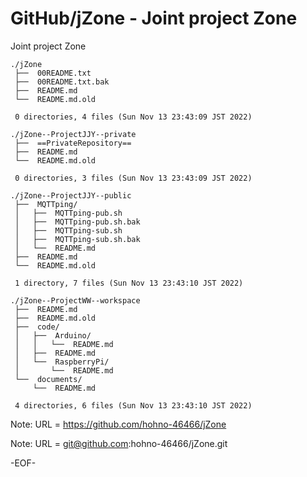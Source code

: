 # GitHub/jZone - Joint project Zone

Joint project Zone

    ./jZone
     ├──  00README.txt
     ├──  00README.txt.bak
     ├──  README.md
     └──  README.md.old
     
     0 directories, 4 files (Sun Nov 13 23:43:09 JST 2022)

    ./jZone--ProjectJJY--private
     ├──  ==PrivateRepository==
     ├──  README.md
     └──  README.md.old
     
     0 directories, 3 files (Sun Nov 13 23:43:09 JST 2022)

    ./jZone--ProjectJJY--public
     ├──  MQTTping/
     │   ├──  MQTTping-pub.sh
     │   ├──  MQTTping-pub.sh.bak
     │   ├──  MQTTping-sub.sh
     │   ├──  MQTTping-sub.sh.bak
     │   └──  README.md
     ├──  README.md
     └──  README.md.old
     
     1 directory, 7 files (Sun Nov 13 23:43:10 JST 2022)

    ./jZone--ProjectWW--workspace
     ├──  README.md
     ├──  README.md.old
     ├──  code/
     │   ├──  Arduino/
     │   │   └──  README.md
     │   ├──  README.md
     │   └──  RaspberryPi/
     │       └──  README.md
     └──  documents/
         └──  README.md
     
     4 directories, 6 files (Sun Nov 13 23:43:10 JST 2022)


Note: URL = https://github.com/hohno-46466/jZone

Note: URL = git@github.com:hohno-46466/jZone.git

-EOF-
